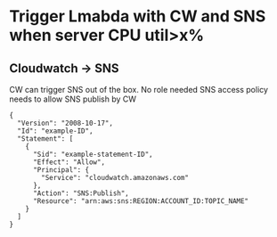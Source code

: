 # Trigger Lmabda with CW and SNS when server CPU util>x%

## Cloudwatch -> SNS
CW can trigger SNS out of the box. No role needed
SNS access policy needs to allow SNS publish by CW

```
{
  "Version": "2008-10-17",
  "Id": "example-ID",
  "Statement": [
    {
      "Sid": "example-statement-ID",
      "Effect": "Allow",
      "Principal": {
        "Service": "cloudwatch.amazonaws.com"
      },
      "Action": "SNS:Publish",
      "Resource": "arn:aws:sns:REGION:ACCOUNT_ID:TOPIC_NAME"
    }
  ]
}
```
